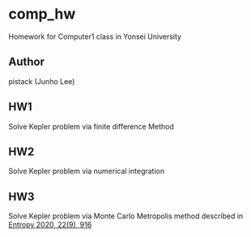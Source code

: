# comp_hw
Homework for Computer1 class in Yonsei University

## Author
pistack (Junho Lee)

## HW1
Solve Kepler problem via finite difference Method

## HW2
Solve Kepler problem via numerical integration

## HW3
Solve Kepler problem via Monte Carlo Metropolis
method described in [Entropy 2020, 22(9), 916](https://doi.org/10.3390/e22090916)
